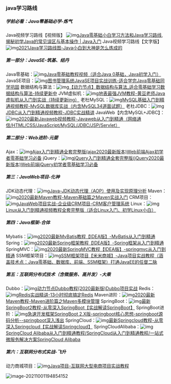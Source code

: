 ### java学习路线

##### 学前必看：Java零基础必学-炼气

Java视频学习路线【视频版】
![img](https://i0.hdslb.com/bfs/activity-plat/static/20201110/4c8b2dbaded282e67c9a31daa4297c3c/AeQJlYP7e.png)[Java零基础小白学习方法和Java学习路线, 揭秘初学Java的常见误区与基本操作 | Java入门](https://www.bilibili.com/video/BV1wv411B7q3)
Java视频学习路线【文字版】
![img](https://i0.hdslb.com/bfs/activity-plat/static/20201110/4c8b2dbaded282e67c9a31daa4297c3c/6BO9VeUCy.png)[2021Java学习路线图-Java小白到大神是怎么炼成的](https://www.bilibili.com/read/cv6395168)

##### 第一部分：JavaSE-筑基、结丹

Java零基础：![img](https://i0.hdslb.com/bfs/activity-plat/static/20201110/4c8b2dbaded282e67c9a31daa4297c3c/AeQJlYP7e.png)[Java零基础教程视频（适合Java 0基础，Java初学入门）](https://www.bilibili.com/video/BV1Rx411876f)
JavaSE项目：![img](https://i0.hdslb.com/bfs/activity-plat/static/20201110/4c8b2dbaded282e67c9a31daa4297c3c/AeQJlYP7e.png)[图书管理系统JavaSE项目实战训练-适合学完Java零基础同学巩固](https://www.bilibili.com/video/BV1tV411J77q)
数据结构与算法：![img](https://i0.hdslb.com/bfs/activity-plat/static/20201110/4c8b2dbaded282e67c9a31daa4297c3c/AeQJlYP7e.png)[【动力节点】数据结构与算法_适合零基础学习数据结构与算法-持续更新中](https://www.bilibili.com/video/BV1HQ4y1d7th)
JVM虚拟机：![img](https://i0.hdslb.com/bfs/activity-plat/static/20201110/4c8b2dbaded282e67c9a31daa4297c3c/AeQJlYP7e.png)[地表最强JVM教程-黄豆老师Java虚拟机从入门到实战（持续更新ing）](https://www.bilibili.com/video/BV1e64y197rh)
老杜MySQL：![img](https://i0.hdslb.com/bfs/activity-plat/static/20201110/4c8b2dbaded282e67c9a31daa4297c3c/AeQJlYP7e.png)[MySQL基础入门到精通视频教程-MySQL数据库实战（内含MySQL34道面试题）](https://www.bilibili.com/video/BV1fx411X7BD)
老杜JDBC：![img](https://i0.hdslb.com/bfs/activity-plat/static/20201110/4c8b2dbaded282e67c9a31daa4297c3c/AeQJlYP7e.png)[JDBC从入门到精通视频教程-JDBC实战精讲](https://www.bilibili.com/video/BV1Bt41137iB)
JavaWeb【内含MySQL+JDBC】：![img](https://i0.hdslb.com/bfs/activity-plat/static/20201110/4c8b2dbaded282e67c9a31daa4297c3c/AeQJlYP7e.png)[2020最新Javaweb视频教程-Javaweb从入门到精通（网络通信/HTML/CSS/JavaScript/MySQL/JDBC/JSP/Servlet）](https://www.bilibili.com/video/BV1Yz411B7Pk)

##### 第二部分：Web进阶-元婴

Ajax：![img](https://i0.hdslb.com/bfs/activity-plat/static/20201110/4c8b2dbaded282e67c9a31daa4297c3c/AeQJlYP7e.png)[Ajax入门到精通全套完整版(ajax2020最新版本)Web前端Ajax初学者零基础学习必备](https://www.bilibili.com/video/BV15k4y167XM)
jQuery：![img](https://i0.hdslb.com/bfs/activity-plat/static/20201110/4c8b2dbaded282e67c9a31daa4297c3c/AeQJlYP7e.png)[jQuery入门到精通全套完整版(jQuery2020最新版本)Web前端jQuery初学者零基础学习必备](https://www.bilibili.com/video/BV1Jg4y1B7n4)

##### 第三：JavaWeb项目-化神

JDK动态代理：![img](https://i0.hdslb.com/bfs/activity-plat/static/20201110/4c8b2dbaded282e67c9a31daa4297c3c/AeQJlYP7e.png)[Java-JDK动态代理（AOP）使用及实现原理分析](https://www.bilibili.com/video/BV1HZ4y1p7F1)
Maven：![img](https://i0.hdslb.com/bfs/activity-plat/static/20201110/4c8b2dbaded282e67c9a31daa4297c3c/AeQJlYP7e.png)[2020最新Maven教程-Maven基础篇之Maven实战入门](https://www.bilibili.com/video/BV1dp4y1Q7Hf)
CRM项目：
![img](https://i0.hdslb.com/bfs/activity-plat/static/20201110/4c8b2dbaded282e67c9a31daa4297c3c/AeQJlYP7e.png)[JavaWeb项目实战-企业级CRM项目-CRM客户管理系统](https://www.bilibili.com/video/BV1fT4y1E7a6)
Linux：![img](https://i0.hdslb.com/bfs/activity-plat/static/20201110/4c8b2dbaded282e67c9a31daa4297c3c/AeQJlYP7e.png)[Linux从入门到精通视频教程全套完整版（适合Linux入门、初学Linux小白）](https://www.bilibili.com/video/BV1Li4y1V7pG)

##### 第四：Java框架-合体

Mybatis：![img](https://i0.hdslb.com/bfs/activity-plat/static/20201110/4c8b2dbaded282e67c9a31daa4297c3c/AeQJlYP7e.png)[2020最新MyBatis教程【IDEA版】-MyBatis从入门到精通](https://www.bilibili.com/video/BV185411s7Ry)
Spring：![img](https://i0.hdslb.com/bfs/activity-plat/static/20201110/4c8b2dbaded282e67c9a31daa4297c3c/AeQJlYP7e.png)[2020最新Spring框架教程【IDEA版】-Spring框架从入门到精通](https://www.bilibili.com/video/BV1nz4y1d7uy)
SpringMVC：![img](https://i0.hdslb.com/bfs/activity-plat/static/20201110/4c8b2dbaded282e67c9a31daa4297c3c/AeQJlYP7e.png)[2020最新SpringMVC教程【IDEA版】-springmvc从入门到精通](https://www.bilibili.com/video/BV1sk4y167pD)
SSM框架项目：![img](https://i0.hdslb.com/bfs/activity-plat/static/20201110/4c8b2dbaded282e67c9a31daa4297c3c/AeQJlYP7e.png)[SSM框架项目【米米商城】-Java项目实战教程（涵盖技术点：Java零基础、数据库、前端、SSM框架）打通JavaEE的任督二脉](https://www.bilibili.com/video/BV1hQ4y127T1)

##### 第五：互联网分布式技术（含微服务、高并发）-大乘

Dubbo：![img](https://i0.hdslb.com/bfs/activity-plat/static/20201110/4c8b2dbaded282e67c9a31daa4297c3c/AeQJlYP7e.png)[动力节点Dubbo教程(2020最新版)Dubbo项目实战](https://www.bilibili.com/video/BV1Sk4y197eD)
Redis：![img](https://i0.hdslb.com/bfs/activity-plat/static/20201110/4c8b2dbaded282e67c9a31daa4297c3c/AeQJlYP7e.png)[Redis实战精讲-13小时彻底搞定Redis](https://www.bilibili.com/video/BV1Uz4y1X72A)
Maven进阶：![img](https://i0.hdslb.com/bfs/activity-plat/static/20201110/4c8b2dbaded282e67c9a31daa4297c3c/AeQJlYP7e.png)[2020最新Maven教程-Maven进阶篇之Maven多模块管理](https://www.bilibili.com/video/BV1kg4y187td)
SpringBoot：![img](https://i0.hdslb.com/bfs/activity-plat/static/20201110/4c8b2dbaded282e67c9a31daa4297c3c/AeQJlYP7e.png)[最新SpringBoot2教程-从零深入SpringBoot【实战解读SpringBoot】](https://www.bilibili.com/video/BV1PZ4y1j7QK)
SpringBoot进阶：![img](https://i0.hdslb.com/bfs/activity-plat/static/20201110/4c8b2dbaded282e67c9a31daa4297c3c/AeQJlYP7e.png)[急速开发框架SpringBoot 2.X版-springboot核心思想-springboot源码分析--springboot深入浅出](https://www.bilibili.com/video/BV1pK411G7aw)
SpringCloud：![img](https://i0.hdslb.com/bfs/activity-plat/static/20201110/4c8b2dbaded282e67c9a31daa4297c3c/AeQJlYP7e.png)[最新Springcloud教程-从零深入Springcloud【实战解读Springcloud】](https://www.bilibili.com/video/BV1aC4y1p7Qi)
SpringCloudAlibaba：![img](https://i0.hdslb.com/bfs/activity-plat/static/20201110/4c8b2dbaded282e67c9a31daa4297c3c/AeQJlYP7e.png)[SpringCloud Alibaba从入门到精通教程/SpringCloud从入门到精通教程/一站式微服务解决方案SpringCloud Alibaba](https://www.bilibili.com/video/BV1nK4y1j7gL)

##### 第六：互联网分布式实战-飞升

动力商城项目：![img](https://i0.hdslb.com/bfs/activity-plat/static/20201110/4c8b2dbaded282e67c9a31daa4297c3c/AeQJlYP7e.png)[Java项目-互联网大型电商项目实战教程](https://www.bilibili.com/video/BV1RQ4y1K7Pq)

![image-20211001194854152](C:\Users\xfff\AppData\Roaming\Typora\typora-user-images\image-20211001194854152.png)

